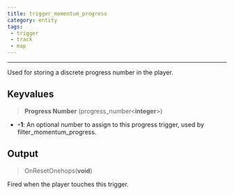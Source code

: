 ```yaml
---
title: trigger_momentum_progress 
category: entity
tags:
 - trigger
 - track
 - map
---
```


----
Used for storing a discrete progress number in the player.

## Keyvalues

>**Progress Number** (progress_number&lt;**integer**&gt;)

 - **-1**: An optional number to assign to this progress trigger, used by filter_momentum_progress.
 

## Output

> OnResetOnehops(**void**) 

Fired when the player touches this trigger.

